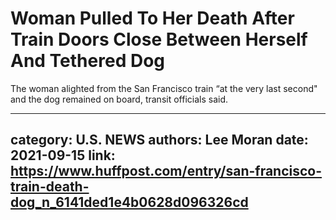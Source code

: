 # Woman Pulled To Her Death After Train Doors Close Between Herself And Tethered Dog

The woman alighted from the San Francisco train “at the very last second" and the dog remained on board, transit officials said.

---
category: U.S. NEWS
authors: Lee Moran
date: 2021-09-15
link: https://www.huffpost.com/entry/san-francisco-train-death-dog_n_6141ded1e4b0628d096326cd
---

